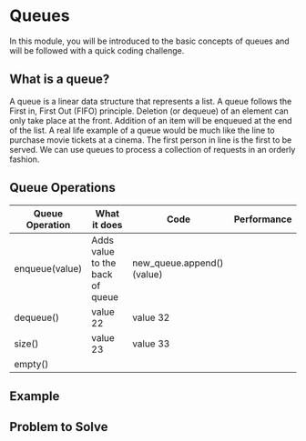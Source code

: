 # Queues

In this module, you will be introduced to the basic concepts of queues and will be followed with a quick coding challenge.

## What is a queue?
A queue is a linear data structure that represents a list. A queue follows the First in, First Out (FIFO) principle. Deletion (or dequeue) of an element can only take place at the front. Addition of an item will be enqueued at the end of the list. A real life example of a queue would be much like the line to purchase movie tickets at a cinema. The first person in line is the first to be served. We can use queues to process a collection of requests in an orderly fashion. 

## Queue Operations
Queue Operation | What it does  | Code     | Performance
--------------- | ------------- | -------- | -----------
enqueue(value)  | Adds value to the back of queue| new_queue.append()(value)         | 
dequeue()       | value 22 | value 32 |
size()          | value 23 | value 33 |
empty()         | 

## Example

## Problem to Solve